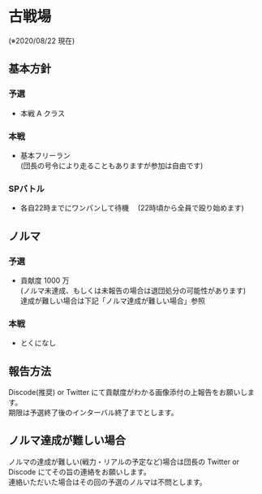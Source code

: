 # 古戦場

(※2020/08/22 現在)

## 基本方針

### 予選

- 本戦 A クラス

### 本戦

- 基本フリーラン  
   (団長の号令により走ることもありますが参加は自由です)

### SPバトル

- 各自22時までにワンパンして待機
　(22時頃から全員で殴り始めます)

## ノルマ

### 予選

- 貢献度 1000 万  
   (ノルマ未達成、もしくは未報告の場合は退団処分の可能性があります)  
   達成が難しい場合は下記「ノルマ達成が難しい場合」参照

### 本戦

- とくになし

## 報告方法

Discode(推奨) or Twitter にて貢献度がわかる画像添付の上報告をお願いします。  
期限は予選終了後のインターバル終了までとします。

## ノルマ達成が難しい場合

ノルマの達成が難しい(戦力・リアルの予定など)場合は団長の Twitter or Discode にてその旨の連絡をお願いします。  
連絡いただいた場合はその回の予選のノルマは不問とします。
